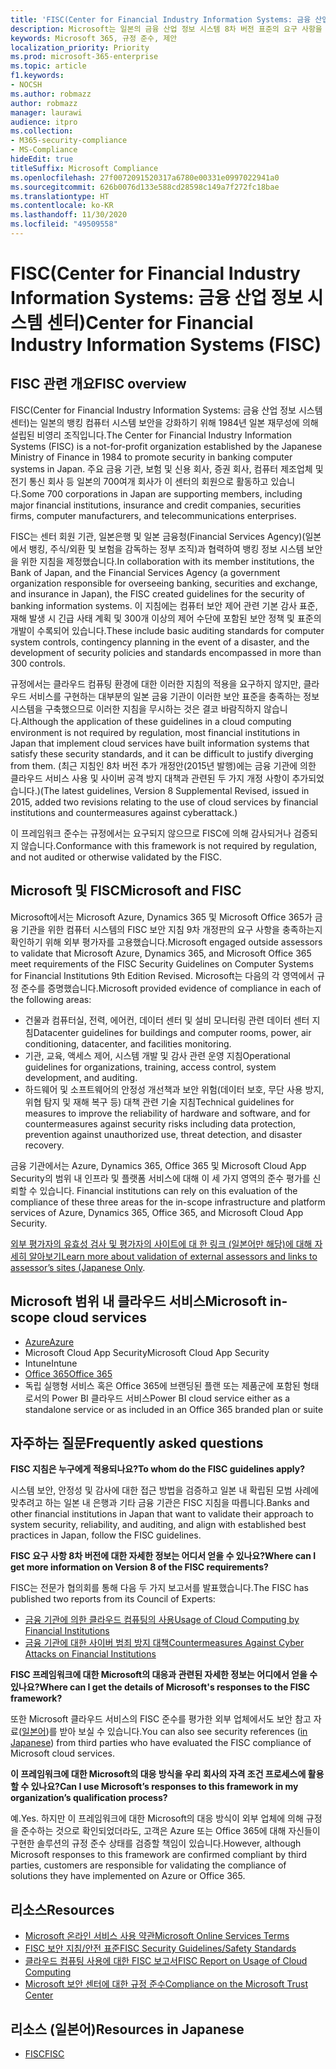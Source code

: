 ```yaml
---
title: 'FISC(Center for Financial Industry Information Systems: 금융 산업 정보 시스템 센터)'
description: Microsoft는 일본의 금융 산업 정보 시스템 8차 버전 표준의 요구 사항을 충족합니다.
keywords: Microsoft 365, 규정 준수, 제안
localization_priority: Priority
ms.prod: microsoft-365-enterprise
ms.topic: article
f1.keywords:
- NOCSH
ms.author: robmazz
author: robmazz
manager: laurawi
audience: itpro
ms.collection:
- M365-security-compliance
- MS-Compliance
hideEdit: true
titleSuffix: Microsoft Compliance
ms.openlocfilehash: 27f0072091520317a6780e00331e0997022941a0
ms.sourcegitcommit: 626b0076d133e588cd28598c149a7f272fc18bae
ms.translationtype: HT
ms.contentlocale: ko-KR
ms.lasthandoff: 11/30/2020
ms.locfileid: "49509558"
---
```

# <a name="center-for-financial-industry-information-systems-fisc"></a><span data-ttu-id="6f525-104">FISC(Center for Financial Industry Information Systems: 금융 산업 정보 시스템 센터)</span><span class="sxs-lookup"><span data-stu-id="6f525-104">Center for Financial Industry Information Systems (FISC)</span></span>

## <a name="fisc-overview"></a><span data-ttu-id="6f525-105">FISC 관련 개요</span><span class="sxs-lookup"><span data-stu-id="6f525-105">FISC overview</span></span>

<span data-ttu-id="6f525-106">FISC(Center for Financial Industry Information Systems: 금융 산업 정보 시스템 센터)는 일본의 뱅킹 컴퓨터 시스템 보안을 강화하기 위해 1984년 일본 재무성에 의해 설립된 비영리 조직입니다.</span><span class="sxs-lookup"><span data-stu-id="6f525-106">The Center for Financial Industry Information Systems (FISC) is a not-for-profit organization established by the Japanese Ministry of Finance in 1984 to promote security in banking computer systems in Japan.</span></span> <span data-ttu-id="6f525-107">주요 금융 기관, 보험 및 신용 회사, 증권 회사, 컴퓨터 제조업체 및 전기 통신 회사 등 일본의 700여개 회사가 이 센터의 회원으로 활동하고 있습니다.</span><span class="sxs-lookup"><span data-stu-id="6f525-107">Some 700 corporations in Japan are supporting members, including major financial institutions, insurance and credit companies, securities firms, computer manufacturers, and telecommunications enterprises.</span></span>

<span data-ttu-id="6f525-108">FISC는 센터 회원 기관, 일본은행 및 일본 금융청(Financial Services Agency)(일본에서 뱅킹, 주식/외환 및 보험을 감독하는 정부 조직)과 협력하여 뱅킹 정보 시스템 보안을 위한 지침을 제정했습니다.</span><span class="sxs-lookup"><span data-stu-id="6f525-108">In collaboration with its member institutions, the Bank of Japan, and the Financial Services Agency (a government organization responsible for overseeing banking, securities and exchange, and insurance in Japan), the FISC created guidelines for the security of banking information systems.</span></span> <span data-ttu-id="6f525-109">이 지침에는 컴퓨터 보안 제어 관련 기본 감사 표준, 재해 발생 시 긴급 사태 계획 및 300개 이상의 제어 수단에 포함된 보안 정책 및 표준의 개발이 수록되어 있습니다.</span><span class="sxs-lookup"><span data-stu-id="6f525-109">These include basic auditing standards for computer system controls, contingency planning in the event of a disaster, and the development of security policies and standards encompassed in more than 300 controls.</span></span>

<span data-ttu-id="6f525-110">규정에서는 클라우드 컴퓨팅 환경에 대한 이러한 지침의 적용을 요구하지 않지만, 클라우드 서비스를 구현하는 대부분의 일본 금융 기관이 이러한 보안 표준을 충족하는 정보 시스템을 구축했으므로 이러한 지침을 무시하는 것은 결코 바람직하지 않습니다.</span><span class="sxs-lookup"><span data-stu-id="6f525-110">Although the application of these guidelines in a cloud computing environment is not required by regulation, most financial institutions in Japan that implement cloud services have built information systems that satisfy these security standards, and it can be difficult to justify diverging from them.</span></span> <span data-ttu-id="6f525-111">(최근 지침인 8차 버전 추가 개정안(2015년 발행)에는 금융 기관에 의한 클라우드 서비스 사용 및 사이버 공격 방지 대책과 관련된 두 가지 개정 사항이 추가되었습니다.)</span><span class="sxs-lookup"><span data-stu-id="6f525-111">(The latest guidelines, Version 8 Supplemental Revised, issued in 2015, added two revisions relating to the use of cloud services by financial institutions and countermeasures against cyberattack.)</span></span>

<span data-ttu-id="6f525-112">이 프레임워크 준수는 규정에서는 요구되지 않으므로 FISC에 의해 감사되거나 검증되지 않습니다.</span><span class="sxs-lookup"><span data-stu-id="6f525-112">Conformance with this framework is not required by regulation, and not audited or otherwise validated by the FISC.</span></span>

## <a name="microsoft-and-fisc"></a><span data-ttu-id="6f525-113">Microsoft 및 FISC</span><span class="sxs-lookup"><span data-stu-id="6f525-113">Microsoft and FISC</span></span>

<span data-ttu-id="6f525-114">Microsoft에서는 Microsoft Azure, Dynamics 365 및 Microsoft Office 365가 금융 기관을 위한 컴퓨터 시스템의 FISC 보안 지침 9차 개정판의 요구 사항을 충족하는지 확인하기 위해 외부 평가자를 고용했습니다.</span><span class="sxs-lookup"><span data-stu-id="6f525-114">Microsoft engaged outside assessors to validate that Microsoft Azure, Dynamics 365, and Microsoft Office 365 meet requirements of the FISC Security Guidelines on Computer Systems for Financial Institutions 9th Edition Revised.</span></span> <span data-ttu-id="6f525-115">Microsoft는 다음의 각 영역에서 규정 준수를 증명했습니다.</span><span class="sxs-lookup"><span data-stu-id="6f525-115">Microsoft provided evidence of compliance in each of the following areas:</span></span>

- <span data-ttu-id="6f525-116">건물과 컴퓨터실, 전력, 에어컨, 데이터 센터 및 설비 모니터링 관련 데이터 센터 지침</span><span class="sxs-lookup"><span data-stu-id="6f525-116">Datacenter guidelines for buildings and computer rooms, power, air conditioning, datacenter, and facilities monitoring.</span></span>
- <span data-ttu-id="6f525-117">기관, 교육, 액세스 제어, 시스템 개발 및 감사 관련 운영 지침</span><span class="sxs-lookup"><span data-stu-id="6f525-117">Operational guidelines for organizations, training, access control, system development, and auditing.</span></span>
- <span data-ttu-id="6f525-118">하드웨어 및 소프트웨어의 안정성 개선책과 보안 위험(데이터 보호, 무단 사용 방지, 위협 탐지 및 재해 복구 등) 대책 관련 기술 지침</span><span class="sxs-lookup"><span data-stu-id="6f525-118">Technical guidelines for measures to improve the reliability of hardware and software, and for countermeasures against security risks including data protection, prevention against unauthorized use, threat detection, and disaster recovery.</span></span>

<span data-ttu-id="6f525-119">금융 기관에서는 Azure, Dynamics 365, Office 365 및 Microsoft Cloud App Security의 범위 내 인프라 및 플랫폼 서비스에 대해 이 세 가지 영역의 준수 평가를 신뢰할 수 있습니다. </span><span class="sxs-lookup"><span data-stu-id="6f525-119">Financial institutions can rely on this evaluation of the compliance of these three areas for the in-scope infrastructure and platform services of Azure, Dynamics 365, Office 365, and Microsoft Cloud App Security.</span></span>

<span data-ttu-id="6f525-120">[외부 평가자의 유효성 검사 및 평가자의 사이트에 대 한 링크 (일본어만 해당)에 대해 자세히 알아보기](https://cloudblogs.microsoft.com/industry-blog/ja-jp/financial-services/2018/05/11/fisc_v9/)</span><span class="sxs-lookup"><span data-stu-id="6f525-120">[Learn more about validation of external assessors and links to assessor’s sites (Japanese Only](https://cloudblogs.microsoft.com/industry-blog/ja-jp/financial-services/2018/05/11/fisc_v9/).</span></span>

## <a name="microsoft-in-scope-cloud-services"></a><span data-ttu-id="6f525-121">Microsoft 범위 내 클라우드 서비스</span><span class="sxs-lookup"><span data-stu-id="6f525-121">Microsoft in-scope cloud services</span></span>

- [<span data-ttu-id="6f525-122">Azure</span><span class="sxs-lookup"><span data-stu-id="6f525-122">Azure</span></span>](https://aka.ms/AzureCompliance)
- <span data-ttu-id="6f525-123">Microsoft Cloud App Security</span><span class="sxs-lookup"><span data-stu-id="6f525-123">Microsoft Cloud App Security</span></span>
- <span data-ttu-id="6f525-124">Intune</span><span class="sxs-lookup"><span data-stu-id="6f525-124">Intune</span></span>
- [<span data-ttu-id="6f525-125">Office 365</span><span class="sxs-lookup"><span data-stu-id="6f525-125">Office 365</span></span>](https://go.microsoft.com/fwlink/p/?LinkID=2077751)
- <span data-ttu-id="6f525-126">독립 실행형 서비스 혹은 Office 365에 브랜딩된 플랜 또는 제품군에 포함된 형태로서의 Power BI 클라우드 서비스</span><span class="sxs-lookup"><span data-stu-id="6f525-126">Power BI cloud service either as a standalone service or as included in an Office 365 branded plan or suite</span></span>

## <a name="frequently-asked-questions"></a><span data-ttu-id="6f525-127">자주하는 질문</span><span class="sxs-lookup"><span data-stu-id="6f525-127">Frequently asked questions</span></span>

<span data-ttu-id="6f525-128">**FISC 지침은 누구에게 적용되나요?**</span><span class="sxs-lookup"><span data-stu-id="6f525-128">**To whom do the FISC guidelines apply?**</span></span>

<span data-ttu-id="6f525-129">시스템 보안, 안정성 및 감사에 대한 접근 방법을 검증하고 일본 내 확립된 모범 사례에 맞추려고 하는 일본 내 은행과 기타 금융 기관은 FISC 지침을 따릅니다.</span><span class="sxs-lookup"><span data-stu-id="6f525-129">Banks and other financial institutions in Japan that want to validate their approach to system security, reliability, and auditing, and align with established best practices in Japan, follow the FISC guidelines.</span></span>

<span data-ttu-id="6f525-130">**FISC 요구 사항 8차 버전에 대한 자세한 정보는 어디서 얻을 수 있나요?**</span><span class="sxs-lookup"><span data-stu-id="6f525-130">**Where can I get more information on Version 8 of the FISC requirements?**</span></span>

<span data-ttu-id="6f525-131">FISC는 전문가 협의회를 통해 다음 두 가지 보고서를 발표했습니다.</span><span class="sxs-lookup"><span data-stu-id="6f525-131">The FISC has published two reports from its Council of Experts:</span></span>

- [<span data-ttu-id="6f525-132">금융 기관에 의한 클라우드 컴퓨팅의 사용</span><span class="sxs-lookup"><span data-stu-id="6f525-132">Usage of Cloud Computing by Financial Institutions</span></span>](https://aka.ms/cloud-computing-report-en)
- [<span data-ttu-id="6f525-133">금융 기관에 대한 사이버 범죄 방지 대책</span><span class="sxs-lookup"><span data-stu-id="6f525-133">Countermeasures Against Cyber Attacks on Financial Institutions</span></span>](https://aka.ms/cyberattack-counter)

<span data-ttu-id="6f525-134">**FISC 프레임워크에 대한 Microsoft의 대응과 관련된 자세한 정보는 어디에서 얻을 수 있나요?**</span><span class="sxs-lookup"><span data-stu-id="6f525-134">**Where can I get the details of Microsoft's responses to the FISC framework?**</span></span>

<span data-ttu-id="6f525-135">또한 Microsoft 클라우드 서비스의 FISC 준수를 평가한 외부 업체에서도 보안 참고 자료([일본어](https://aka.ms/microsoftresponsetofiscguidancejapanese))를 받아 보실 수 있습니다.</span><span class="sxs-lookup"><span data-stu-id="6f525-135">You can also see security references ([in Japanese](https://aka.ms/microsoftresponsetofiscguidancejapanese)) from third parties who have evaluated the FISC compliance of Microsoft cloud services.</span></span>

<span data-ttu-id="6f525-136">**이 프레임워크에 대한 Microsoft의 대응 방식을 우리 회사의 자격 조건 프로세스에 활용할 수 있나요?**</span><span class="sxs-lookup"><span data-stu-id="6f525-136">**Can I use Microsoft’s responses to this framework in my organization’s qualification process?**</span></span>

<span data-ttu-id="6f525-137">예.</span><span class="sxs-lookup"><span data-stu-id="6f525-137">Yes.</span></span> <span data-ttu-id="6f525-138">하지만 이 프레임워크에 대한 Microsoft의 대응 방식이 외부 업체에 의해 규정을 준수하는 것으로 확인되었더라도, 고객은 Azure 또는 Office 365에 대해 자신들이 구현한 솔루션의 규정 준수 상태를 검증할 책임이 있습니다.</span><span class="sxs-lookup"><span data-stu-id="6f525-138">However, although Microsoft responses to this framework are confirmed compliant by third parties, customers are responsible for validating the compliance of solutions they have implemented on Azure or Office 365.</span></span>

## <a name="resources"></a><span data-ttu-id="6f525-139">리소스</span><span class="sxs-lookup"><span data-stu-id="6f525-139">Resources</span></span>

- [<span data-ttu-id="6f525-140">Microsoft 온라인 서비스 사용 약관</span><span class="sxs-lookup"><span data-stu-id="6f525-140">Microsoft Online Services Terms</span></span>](https://aka.ms/Online-Services-Terms)
- [<span data-ttu-id="6f525-141">FISC 보안 지침/안전 표준</span><span class="sxs-lookup"><span data-stu-id="6f525-141">FISC Security Guidelines/Safety Standards</span></span>](https://www.fisc.or.jp/english)
- [<span data-ttu-id="6f525-142">클라우드 컴퓨팅 사용에 대한 FISC 보고서</span><span class="sxs-lookup"><span data-stu-id="6f525-142">FISC Report on Usage of Cloud Computing</span></span>](https://aka.ms/cloud-computing-report-en)
- [<span data-ttu-id="6f525-143">Microsoft 보안 센터에 대한 규정 준수</span><span class="sxs-lookup"><span data-stu-id="6f525-143">Compliance on the Microsoft Trust Center</span></span>](https://www.microsoft.com/trust-center/compliance/compliance-overview)

## <a name="resources-in-japanese"></a><span data-ttu-id="6f525-144">리소스 (일본어)</span><span class="sxs-lookup"><span data-stu-id="6f525-144">Resources in Japanese</span></span>

- [<span data-ttu-id="6f525-145">FISC</span><span class="sxs-lookup"><span data-stu-id="6f525-145">FISC</span></span>](https://www.fisc.or.jp/)

